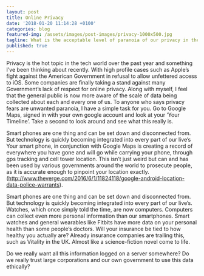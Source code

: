 ```yaml
---
layout: post
title: Online Privacy
date: '2018-01-20 11:14:28 +0100'
categories: blog
featured-img: /assets/images/post-images/privacy-1000x500.jpg
tagline: What is the acceptable level of paranoia of our privacy in the modern age of omnipresent tech?
published: true
---
```


Privacy is the hot topic in the tech world over the past year and something I’ve been thinking about recently. With high profile cases such as Apple’s fight against the American Government in refusal to allow unfettered access to iOS. Some companies are finally taking a stand against many Government’s lack of respect for online privacy. Along with myself, I feel that the general public is now more aware of the scale of data being collected about each and every one of us. To anyone who says privacy fears are unwanted paranoia, I have a simple task for you. Go to Google Maps, signed in with your own google account and look at your ‘Your Timeline’. Take a second to look around and see what this really is.

Smart phones are one thing and can be set down and disconnected from. But technology is quickly becoming integrated into every part of our live’s
Your smart phone, in conjunction with Google Maps is creating a record of everywhere you have gone and will go while carrying your phone, through gps tracking and cell tower location. This isn’t just weird but can and has been used by various governments around the world to prosecute people, as it is accurate enough to pinpoint your location exactly. (http://www.theverge.com/2016/6/1/11824118/google-android-location-data-police-warrants).

Smart phones are one thing and can be set down and disconnected from. But technology is quickly becoming integrated into every part of our live’s. Watches, which once simply told the time, are now computers. Computers can collect even more personal information than our smartphones. Smart watches and general wearables like Fitbits have more data on your personal health than some people’s doctors. Will your insurance be tied to how healthy you actually are? Already insurance companies are trailing this, such as Vitality in the UK. Almost like a science-fiction novel come to life.

Do we really want all this information logged on a server somewhere? Do we really trust large corporations and our own government to use this data ethically?